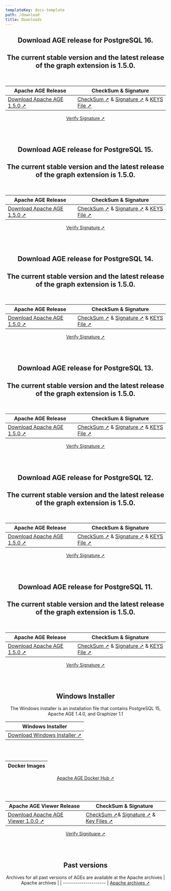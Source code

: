 ```yaml
---
templateKey: docs-template
path: /download
title: Downloads
---
```

<div style="text-align: center; margin-bottom: 5rem;">



## Download AGE release for PostgreSQL 16.
 
## The current stable version and the latest release of the graph extension is 1.5.0. 
<br/>

| Apache AGE Release | CheckSum & Signature |
| ------------------ | -------------------- |
| [Download Apache AGE 1.5.0 ➚](https://www.apache.org/dyn/closer.lua/age/PG16/1.5.0) | [CheckSum ➚](https://downloads.apache.org/age/PG16/1.5.0/apache-age-1.5.0-src.tar.gz.sha512) & [Signature ➚](https://downloads.apache.org/age/PG16/1.5.0/apache-age-1.5.0-src.tar.gz.asc) & [KEYS File ➚](https://downloads.apache.org/age/KEYS)

[Verify Signature ➚](https://www.apache.org/info/verification.html) 

<br/><br/>


## Download AGE release for PostgreSQL 15.
 
## The current stable version and the latest release of the graph extension is 1.5.0. 
<br/>

| Apache AGE Release | CheckSum & Signature |
| ------------------ | -------------------- |
| [Download Apache AGE 1.5.0 ➚](https://www.apache.org/dyn/closer.lua/age/PG15/1.5.0) | [CheckSum ➚](https://downloads.apache.org/age/PG15/1.5.0/apache-age-1.5.0-src.tar.gz.sha512) & [Signature ➚](https://downloads.apache.org/age/PG15/1.5.0/apache-age-1.5.0-src.tar.gz.asc) & [KEYS File ➚](https://downloads.apache.org/age/KEYS)

[Verify Signature ➚](https://www.apache.org/info/verification.html) 

<br/><br/>

## Download AGE release for PostgreSQL 14.
 
## The current stable version and the latest release of the graph extension is 1.5.0. 
<br/>

| Apache AGE Release | CheckSum & Signature |
| ------------------ | -------------------- |
| [Download Apache AGE 1.5.0 ➚](https://www.apache.org/dyn/closer.lua/age/PG14/1.5.0) | [CheckSum ➚](https://downloads.apache.org/age/PG14/1.5.0/apache-age-1.5.0-src.tar.gz.sha512) & [Signature ➚](https://downloads.apache.org/age/PG14/1.5.0/apache-age-1.5.0-src.tar.gz.asc) & [KEYS File ➚](https://downloads.apache.org/age/KEYS)|

[Verify Signature ➚](https://www.apache.org/info/verification.html) 

<br/><br/>

## Download AGE release for PostgreSQL 13.
 
## The current stable version and the latest release of the graph extension is 1.5.0. 
<br/>

| Apache AGE Release | CheckSum & Signature |
| ------------------ | -------------------- |
| [Download Apache AGE 1.5.0 ➚](https://www.apache.org/dyn/closer.lua/age/PG13/1.5.0) | [CheckSum ➚](https://downloads.apache.org/age/PG13/1.5.0/apache-age-1.5.0-src.tar.gz.sha512) & [Signature ➚](https://downloads.apache.org/age/PG13/1.5.0/apache-age-1.5.0-src.tar.gz.asc) & [KEYS File ➚](https://downloads.apache.org/age/KEYS) |

[Verify Signature ➚](https://www.apache.org/info/verification.html) 

<br/><br/>
 
 
## Download AGE release for PostgreSQL 12.
 
## The current stable version and the latest release of the graph extension is 1.5.0. 
<br/>

| Apache AGE Release | CheckSum & Signature |
| ------------------ | -------------------- |
| [Download Apache AGE 1.5.0 ➚](https://www.apache.org/dyn/closer.lua/age/PG12/1.5.0) | [CheckSum ➚](https://downloads.apache.org/age/PG12/1.5.0/apache-age-1.5.0-src.tar.gz.sha512) & [Signature ➚](https://downloads.apache.org/age/PG12/1.5.0/apache-age-1.5.0-src.tar.gz.asc) & [KEYS File ➚](https://downloads.apache.org/age/KEYS) |

[Verify Signature ➚](https://www.apache.org/info/verification.html) 

<br/><br/>

## Download AGE release for PostgreSQL 11.
 
## The current stable version and the latest release of the graph extension is 1.5.0. 
<br />

| Apache AGE Release | CheckSum & Signature |
| ------------------ | -------------------- |
| [Download Apache AGE 1.5.0 ➚](https://www.apache.org/dyn/closer.lua/age/PG11/1.5.0) | [CheckSum ➚](https://downloads.apache.org/age/PG11/1.5.0/apache-age-1.5.0-src.tar.gz.sha512) & [Signature ➚](https://downloads.apache.org/age/PG11/1.5.0/apache-age-1.5.0-src.tar.gz.asc)  & [KEYS File ➚](https://downloads.apache.org/age/KEYS)

[Verify Signature ➚](https://www.apache.org/info/verification.html) 

<br/><br/>

## Windows Installer
The Windows installer is an installation file that contains PostgreSQL 15, Apache AGE 1.4.0, and Graphizer 1.1 

| Windows Installer         |
| --------------------- |
| [Download Windows Installer ➚](https://agedb.io/downloads/ageplus-pg15-1.4.0-1-windows-x64.zip) |

<br/><br/>

| Docker Images         |
| --------------------- |
<a href="https://hub.docker.com/r/apache/age" target="_blank">Apache AGE Docker Hub ➚</a>



<br/><br/>

| Apache AGE Viewer Release | CheckSum & Signature            |
| ------------------------- | -------------------------------- |
| [Download Apache AGE Viewer 1.0.0 ➚](https://www.apache.org/dyn/closer.lua/age/age-viewer/apache-age-viewer-1.0.0-rc2-incubating-src.tar.gz) | [CheckSum ➚](apache-age-viewer-1.0.0-rc2-incubating-src.tar.gz.sha512)& [Signature ➚](apache-age-viewer-1.0.0-rc2-incubating-src.tar.gz.asc) & [Key Files ➚](https://downloads.apache.org/age/KEYS) |

[Verify Signituare ➚](https://www.apache.org/info/verification.html) 

<br/><br/>

## Past versions

Archives for all past versions of AGEs are available at the Apache archives
| Apache archives         |
| --------------------- |
<a href="https://archive.apache.org/dist/age/" target="_blank">Apache archives ➚</a>
